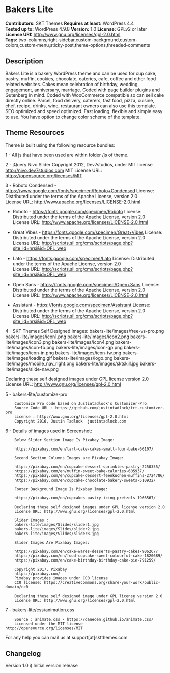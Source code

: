 # Bakers Lite

**Contributors:** SKT Themes
**Requires at least:** WordPress 4.4  
**Tested up to:** WordPress 4.9.8
**Version:** 1.0
**License:** GPLv2 or later  
**License URI:** http://www.gnu.org/licenses/gpl-2.0.html  
**Tags:** two-columns,right-sidebar,custom-background,custom-colors,custom-menu,sticky-post,theme-options,threaded-comments

## Description

Bakers Lite is a bakery WordPress theme and can be used for cup cake, pastry, muffin, cookies, chocolate, eateries, cafe, coffee and other food related websites. Cakes mean celebration of birthday, wedding, engagement, anniversary, marriage. Coded with page builder plugins and Gutenberg in mind. Coded with WooCommerce compatible so can sell cake directly online. Parcel, food delivery, caterers, fast food, pizza, cuisine, chef, recipe, drinks, wine, restaurant owners can also use this template. SEO optimized and speed optimized. Fast loading, flexible and simple easy to use. You have option to change color scheme of the template.
 
## Theme Resources

Theme is built using the following resource bundles:

1 - All js that have been used are within folder /js of theme.

2 -     jQuery Nivo Slider
	Copyright 2012, Dev7studios, under MIT license
	http://nivo.dev7studios.com
MIT License URL: https://opensource.org/licenses/MIT

3 - Roboto Condensed - https://www.google.com/fonts/specimen/Roboto+Condensed
	License: Distributed under the terms of the Apache License, version 2.0				
	License URL: http://www.apache.org/licenses/LICENSE-2.0.html
	
  - Roboto - https://fonts.google.com/specimen/Roboto
	License: Distributed under the terms of the Apache License, version 2.0				
	License URL: http://www.apache.org/licenses/LICENSE-2.0.html	
	
  - Great Vibes - https://fonts.google.com/specimen/Great+Vibes
	License: Distributed under the terms of the Apache License, version 2.0				
	License URL: http://scripts.sil.org/cms/scripts/page.php?site_id=nrsi&id=OFL_web	
	
  - Lato - https://fonts.google.com/specimen/Lato
	License: Distributed under the terms of the Apache License, version 2.0				
	License URL: http://scripts.sil.org/cms/scripts/page.php?site_id=nrsi&id=OFL_web
	
  - Open Sans - https://fonts.google.com/specimen/Open+Sans
	License: Distributed under the terms of the Apache License, version 2.0				
	License URL: http://www.apache.org/licenses/LICENSE-2.0.html
	
  - Assistant - https://fonts.google.com/specimen/Assistant
	License: Distributed under the terms of the Apache License, version 2.0				
	License URL: http://scripts.sil.org/cms/scripts/page.php?site_id=nrsi&id=OFL_web	
	
		
4 - SKT Themes Self Designed Images:
	bakers-lite/images/free-vs-pro.png
	bakers-lite/images/icon1.png
	bakers-lite/images/icon2.png
	bakers-lite/images/icon3.png
	bakers-lite/images/icon4.png
	bakers-lite/images/icon-fb.png
	bakers-lite/images/icon-gp.png
	bakers-lite/images/icon-in.png
	bakers-lite/images/icon-tw.png
	bakers-lite/images/loading.gif
	bakers-lite/images/logo.png
	bakers-lite/images/mobile_nav_right.png
	bakers-lite/images/sktskill.jpg
	bakers-lite/images/slide-nav.png
		
Declaring these self designed images under GPL license version 2.0
License URL: http://www.gnu.org/licenses/gpl-2.0.html
		
5 -     bakers-lite/customize-pro	

		Customize Pro code based on Justintadlock’s Customizer-Pro 
		Source Code URL : https://github.com/justintadlock/trt-customizer-pro			
		License : http://www.gnu.org/licenses/gpl-2.0.html
		Copyright 2016, Justin Tadlock	justintadlock.com
		
6 -     Details of images used in Screenshot:
		
		Below Slider Section Image Is Pixabay Image:
		
		https://pixabay.com/en/tart-cake-cakes-small-four-bake-66107/
		
		Second Section Columns Images are Pixabay Image:
		
		https://pixabay.com/en/cupcake-dessert-sprinkles-pastry-2250355/
		https://pixabay.com/en/muffin-sweet-bake-calories-605937/
		https://pixabay.com/en/cupcake-dessert-feenkuchen-muffins-2724786/
		https://pixabay.com/en/cupcake-chocolate-bakery-sweets-510932/
		
		Footer Background Image Is Pixabay Image:
		
		https://pixabay.com/en/cupcakes-pastry-icing-pretzels-1966567/		
		
		Declaring these self designed images under GPL license version 2.0
		License URL: http://www.gnu.org/licenses/gpl-2.0.html
		
		Slider Images : 
		bakers-lite/images/Slides/slider1.jpg
		bakers-lite/images/Slides/slider2.jpg
		bakers-lite/images/Slides/slider3.jpg
        
        Slider Images Are Pixabay Images:  
		
		https://pixabay.com/en/cake-wares-desserts-pastry-cakes-906267/
		https://pixabay.com/en/food-cupcake-sweet-colourful-cake-1820689/
		https://pixabay.com/en/cake-birthday-birthday-cake-pie-791259/

		Copyright 2017, Pixabay
		https://pixabay.com/ 
		Pixabay provides images under CC0 license
 		CC0 license: https://creativecommons.org/share-your-work/public-domain/cc0
			
		Declaring these self designed image under GPL license version 2.0
		License URL: http://www.gnu.org/licenses/gpl-2.0.html
        
7 -     bakers-lite/css/animation.css 

		Source : animate.css - https://daneden.github.io/animate.css/
		Licensed under the MIT license - http://opensource.org/licenses/MIT
        
For any help you can mail us at support[at]sktthemes.com

## Changelog

Version 1.0
i)   Initial version release